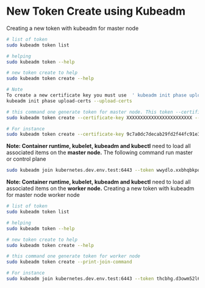 # New Token Create using Kubeadm


Creating a new token with kubeadm for master node 
```bash
# list of token
sudo kubeadm token list

# helping
sudo kubeadm token --help

# new token create to help
sudo kubeadm token create --help

# Note
To create a new certificate key you must use  ' kubeadm init phase upload-certs --upload-certs '
kubeadm init phase upload-certs --upload-certs 

# this command one generate token for master node. This token --certificate-key must add
sudo kubeadm token create --certificate-key XXXXXXXXXXXXXXXXXXXXXXXX --print-join-command

# For instance 
sudo kubeadm token create --certificate-key 9c7a0dc7decab29fd2f44fc91e35c93c1a07e0137eb69e4555eebfb0bc765d23 --print-join-command 

```


**Note: Container runtime, kubelet, kubeadm and kubectl** need to load all associated items on the **master node.**
The following command run master or control plane
``` bash
sudo kubeadm join kubernetes.dev.env.test:6443 --token wwydlo.xxbhqbkpq3rip9qy --discovery-token-ca-cert-hash sha256:8128ce844199816ae9129b9159b669522eaad15baafc6f2e719aeb45f4a09fcd --control-plane --certificate-key 9c7a0dc7decab29fd2f44fc91e35c93c1a07e0137eb69e4555eebfb0bc765d23 --node-name k8s-master-2

```

**Note: Container runtime, kubelet, kubeadm and kubectl** need to load all associated items on the **worker node.**
Creating a new token with kubeadm for master node worker node
``` bash
# list of token
sudo kubeadm token list

# helping
sudo kubeadm token --help

# new token create to help
sudo kubeadm token create --help

# this command one generate token for worker node
sudo kubeadm token create --print-join-command

# For instance
sudo kubeadm join kubernetes.dev.env.test:6443 --token thcbhg.d3owm52l6owryxgc --discovery-token-ca-cert-hash sha256:8128ce844199816ae9129b9159b669522eaad15baafc6f2e719aeb45f4a09fcd  --node-name k8s-worker-1

```

